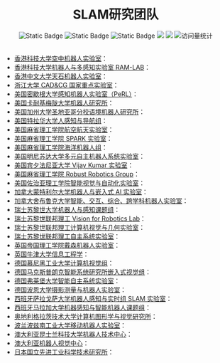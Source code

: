 <div align="center">
<h1>SLAM研究团队</h1>
</div>


<div align="center">
    <img alt="Static Badge" src="https://img.shields.io/badge/QQ-1482275402-red">
    <img alt="Static Badge" src="https://img.shields.io/badge/%E5%BE%AE%E4%BF%A1-lizhengxiao99-green">
    <img alt="Static Badge" src="https://img.shields.io/badge/Email-dauger%40126.com-brown">
    <a href="https://blog.csdn.net/daoge2666/"><img src="https://img.shields.io/badge/CSDN-论坛-c32136" /></a>
    <a href="https://www.zhihu.com/people/dao-ge-92-60/"><img src="https://img.shields.io/badge/Zhihu-知乎-blue" /></a>
    <img src="https://komarev.com/ghpvc/?username=LiZhengXiao99&label=Views&color=0e75b6&style=flat" alt="访问量统计" />
</div>
<br/>



* [香港科技大学空中机器人实验室](https://uav.hkust.edu.hk/)：
* [香港科技大学机器人与多感知实验室 RAM-LAB](https://www.ram-lab.com/)：
* [香港中文大学天石机器人实验室](http://ri.cuhk.edu.hk/)：
* [浙江大学 CAD&CG 国家重点实验室](http://www.zjucvg.net/)：
* [美国密歇根大学感知机器人实验室（PeRL）](https://robots.engin.umich.edu/About/)：
* [美国卡耐基梅陇大学机器人研究所](https://www.ri.cmu.edu/)：
* [美国加州大学圣地亚哥分校语境机器人研究所](https://existentialrobotics.org/index.html)：
* [美国特拉华大学人感知与导航组](https://sites.udel.edu/robot/)：
* [美国麻省理工学院航空航天实验室](http://acl.mit.edu/)：
* [美国麻省理工学院 SPARK 实验室](http://web.mit.edu/sparklab/)：
* [美国麻省理工学院海洋机器人组](https://marinerobotics.mit.edu/)：
* [美国明尼苏达大学多元自主机器人系统实验室](http://mars.cs.umn.edu/index.php)：
* [美国宾夕法尼亚大学 Vijay Kumar 实验室](https://www.kumarrobotics.org/)：
* [美国麻省理工学院 Robust Robotics Group]()：
* [美国佐治亚理工学院智能视觉与自动化实验室](https://link.zhihu.com/?target=http%3A//ivalab.gatech.edu/)：
* [加拿大蒙特利尔大学机器人与嵌入式 AI 实验室](http://groups.csail.mit.edu/rrg/index.php)：
* [加拿大舍布鲁克大学智能、交互、综合、跨学科机器人实验室](https://introlab.3it.usherbrooke.ca/)：
* [瑞士苏黎世大学机器人与感知课题组](http//3A//rpg.ifi.uzh.ch/index.html)：
* [瑞士苏黎世联邦理工 Vision for Robotics Lab](https://v4rl.ethz.ch/the-group.html)：
* [瑞士苏黎世联邦理工计算机视觉与几何实验室](https://link.zhihu.com/?target=http%3A//www.cvg.ethz.ch/index.php)：
* [瑞士苏黎世联邦理工自主系统实验室](https://cvg.ethz.ch/index)：
* [英国帝国理工学院戴森机器人实验室](https://www.imperial.ac.uk/dyson-robotics-lab/)：
* [英国牛津大学信息工程学](https://www.robots.ox.ac.uk/)：
* [德国慕尼黑工业大学计算机视觉组](https://github.com/tum-vision)：
* [德国马克斯普朗克智能系统研究所嵌入式视觉组](https://ev.is.mpg.de/)：
* [德国弗莱堡大学智能自主系统实验室](http://ais.informatik.uni-freiburg.de/index_en.php)：
* [德国波恩大学摄影测量与机器人实验室](https://www.ipb.uni-bonn.de/)：
* [西班牙萨拉戈萨大学机器人感知与实时组 SLAM 实验室](http://robots.unizar.es/slamlab/)：
* [西班牙马拉加大学机器感知与智能机器人课题组](http://mapir.uma.es/mapirwebsite/)：
* [奥地利格拉茨技术大学计算机图形学与视觉研究所](https://www.tugraz.at/institutes/icg/home/)：
* [波兰波兹南工业大学移动机器人实验室](http://lrm.put.poznan.pl/)：
* [澳大利亚昆士兰科技大学机器人技术中心](https://www.qut.edu.au/research/centre-for-robotics)：
* [澳大利亚机器人视觉中心](https://www.roboticvision.org/)：
* [日本国立先进工业科学技术研究所](https://www.airc.aist.go.jp/en/intro/)：